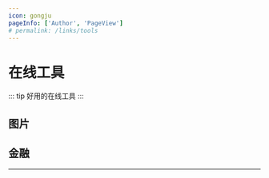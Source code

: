```yaml
---
icon: gongju
pageInfo: ['Author', 'PageView']
# permalink: /links/tools
---
```


# 在线工具

::: tip 好用的在线工具
:::

## <MyIcon name="xiangce" /> 图片

<MyLinks type="image" src="tools" />

## <MyIcon name="jinrong" /> 金融

<MyLinks type="trade" src="tools"/>

---
